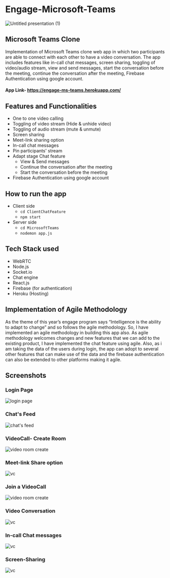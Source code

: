 # Engage-Microsoft-Teams

![Untitled presentation (1)](https://user-images.githubusercontent.com/64857584/125307781-fa85ed00-e34d-11eb-9a32-c389d7c440ca.png)


## Microsoft Teams Clone

Implementation of Microsoft Teams clone web app in which two participants are able to connect with each other to have a video conversation. The app includes features like in-call chat messages, screen sharing, toggling of video/audio stream, view and send messages, start the conversation before the meeting, continue the conversation after the meeting, Firebase Authentication using google account.

#### App Link- https://engage-ms-teams.herokuapp.com/

## Features and Functionalities
* One to one video calling
* Toggling of video stream (Hide & unhide video)
* Toggling of audio stream (mute & unmute)
* Screen sharing
* Meet-link sharing option
* In-call chat messages
* Pin participants' stream
* Adapt stage Chat feature
    - View & Send messages
    - Continue the conversation after the meeting
    - Start the conversation before the meeting
* Firebase Authentication using google account

## How to run the app

* Client side
    - ```cd ClientChatFeature ```
    - ```npm start``` 
* Server side
    - ```cd MicrosoftTeams```
    - ```nodemon app.js```

## Tech Stack used
* WebRTC 
* Node.js
* Socket.io
* Chat engine
* React.js
* Firebase (for authentication)
* Heroku (Hosting)

## Implementation of Agile Methodology

As the theme of this year’s engage program says “Intelligence is the ability to adapt to change” and so follows the agile methodology. So, I have implemented an agile methodology in building this app also. As agile methodology welcomes changes and new features that we can add to the existing product, I have implemented the chat feature using agile. Also, as i am taking the data of the users during login, the app can adopt to several other features that can make use of the data and the firebase authentication can also be extended to other platforms making it agile.

## Screenshots

### Login Page
![login page](https://user-images.githubusercontent.com/64857584/125251529-0a350f80-e315-11eb-8618-a301c183b47e.png)

### Chat's Feed
![chat's feed](https://user-images.githubusercontent.com/64857584/125251763-49fbf700-e315-11eb-9656-7ebcfe078d2f.png)

### VideoCall- Create Room 
![video room create](https://user-images.githubusercontent.com/64857584/125252009-8891b180-e315-11eb-97e0-1a4758f85868.png)

### Meet-link Share option
![vc](https://user-images.githubusercontent.com/64857584/125253351-f12d5e00-e316-11eb-97c7-006d408b18c4.png)

### Join a VideoCall
![video room create](https://user-images.githubusercontent.com/64857584/125252256-c55da880-e315-11eb-945a-8cf50f60f686.png)

### Video Conversation
![vc](https://user-images.githubusercontent.com/64857584/125252541-1d94aa80-e316-11eb-915c-e6c2ca76d990.png)

### In-call Chat messages
![vc](https://user-images.githubusercontent.com/64857584/125252810-677d9080-e316-11eb-84a4-c192ecb5376d.png)

### Screen-Sharing
![vc](https://user-images.githubusercontent.com/64857584/125253037-9ac01f80-e316-11eb-828f-bccf24c50ac9.png)


